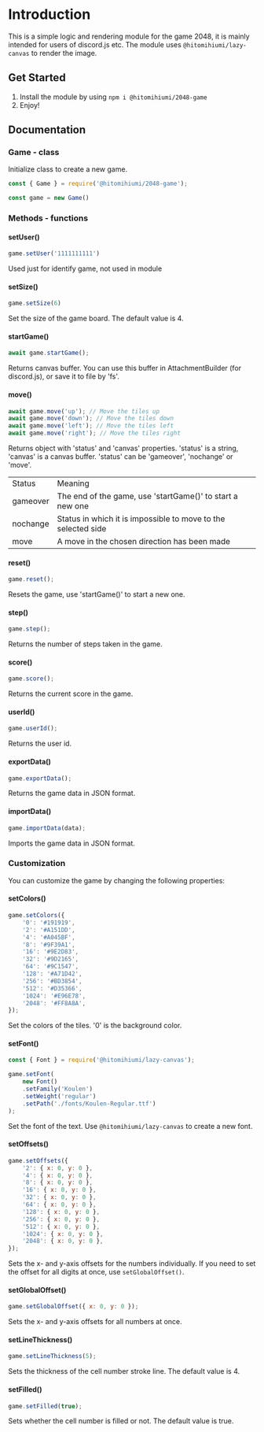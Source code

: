 # Introduction

This is a simple logic and rendering module for the game 2048, it is mainly intended for users of discord.js etc. The module uses `@hitomihiumi/lazy-canvas` to render the image.

## Get Started

1. Install the module by using `npm i @hitomihiumi/2048-game`
2. Enjoy!

## Documentation

### Game - class

Initialize class to create a new game.

```js
const { Game } = require('@hitomihiumi/2048-game');

const game = new Game()
```
### Methods - functions

#### setUser()
```js
game.setUser('1111111111')
```
Used just for identify game, not used in module

#### setSize()
```js
game.setSize(6)
```

Set the size of the game board. The default value is 4.

#### startGame()
```js
await game.startGame(); 
```
Returns canvas buffer. You can use this buffer in AttachmentBuilder (for discord.js), or save it to file by 'fs'.

#### move()
```js
await game.move('up'); // Move the tiles up
await game.move('down'); // Move the tiles down
await game.move('left'); // Move the tiles left
await game.move('right'); // Move the tiles right
```

Returns object with 'status' and 'canvas' properties.
'status' is a string, 'canvas' is a canvas buffer.
'status' can be 'gameover', 'nochange' or 'move'.

<table>
    <tr>
        <td>Status</td>
        <td>Meaning</td>
    </tr>
    <tr>
        <td>gameover</td>
        <td>The end of the game, use 'startGame()' to start a new one</td>
    </tr>
    <tr>
        <td>nochange</td>
        <td>Status in which it is impossible to move to the selected side</td>
    </tr>
    <tr>
        <td>move</td>
        <td>A move in the chosen direction has been made</td>
    </tr>
</table>

#### reset()

```js
game.reset();
```

Resets the game, use 'startGame()' to start a new one.

#### step()

```js
game.step();
```

Returns the number of steps taken in the game.

#### score()

```js
game.score();
```

Returns the current score in the game.

#### userId()

```js
game.userId();
```

Returns the user id.

#### exportData()

```js
game.exportData();
```

Returns the game data in JSON format.

#### importData()

```js
game.importData(data);
```

Imports the game data in JSON format.

### Customization

You can customize the game by changing the following properties:

#### setColors()

```js
game.setColors({
    '0': '#191919',
    '2': '#A151DD',
    '4': '#A045BF',
    '8': '#9F39A1',
    '16': '#9E2D83',
    '32': '#9D2165',
    '64': '#9C1547',
    '128': '#A71D42',
    '256': '#BD3854',
    '512': '#D35366',
    '1024': '#E96E78',
    '2048': '#FF8A8A',
});
```

Set the colors of the tiles. '0' is the background color.

#### setFont()

```js
const { Font } = require('@hitomihiumi/lazy-canvas');

game.setFont(
    new Font()
    .setFamily('Koulen')
    .setWeight('regular')
    .setPath('./fonts/Koulen-Regular.ttf')
);
```

Set the font of the text. Use `@hitomihiumi/lazy-canvas` to create a new font.

#### setOffsets()

```js
game.setOffsets({
    '2': { x: 0, y: 0 },
    '4': { x: 0, y: 0 },
    '8': { x: 0, y: 0 },
    '16': { x: 0, y: 0 },
    '32': { x: 0, y: 0 },
    '64': { x: 0, y: 0 },
    '128': { x: 0, y: 0 },
    '256': { x: 0, y: 0 },
    '512': { x: 0, y: 0 },
    '1024': { x: 0, y: 0 },
    '2048': { x: 0, y: 0 },
});
```

Sets the x- and y-axis offsets for the numbers individually. If you need to set the offset for all digits at once, use `setGlobalOffset()`.

#### setGlobalOffset()

```js
game.setGlobalOffset({ x: 0, y: 0 });
```

Sets the x- and y-axis offsets for all numbers at once.

#### setLineThickness()

```js
game.setLineThickness(5);
```

Sets the thickness of the cell number stroke line. The default value is 4.

#### setFilled()

```js
game.setFilled(true);
```

Sets whether the cell number is filled or not. The default value is true.
